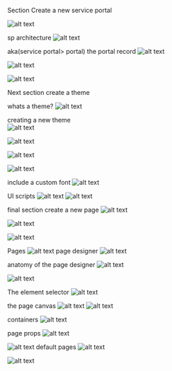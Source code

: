Section Create a new service portal

![alt text](image.png)


sp architecture
![alt text](image-1.png)


aka(service portal> portal)
the portal record 
![alt text](image-2.png)

![alt text](image-3.png)

![alt text](image-4.png)

Next section create a theme 

whats a theme?
![alt text](image-5.png)

creating a new theme  
![alt text](image-6.png)

![alt text](image-7.png)

![alt text](image-8.png)

![alt text](image-9.png)

include a custom font 
![alt text](image-10.png)

UI scripts 
![alt text](image-11.png)
![alt text](image-12.png)

final section create a new page
![alt text](image-13.png)

![alt text](image-14.png)

![alt text](image-15.png)

Pages 
![alt text](image-16.png)
page designer
![alt text](image-17.png)

anatomy of the page designer 
![alt text](image-18.png)

![alt text](image-19.png)

The element selector
![alt text](image-20.png)

the page canvas 
![alt text](image-21.png)
![alt text](image-22.png)

containers
![alt text](image-23.png)

page props 
![alt text](image-24.png)

![alt text](image-25.png)
default pages 
![alt text](image-26.png)

![alt text](image-27.png)